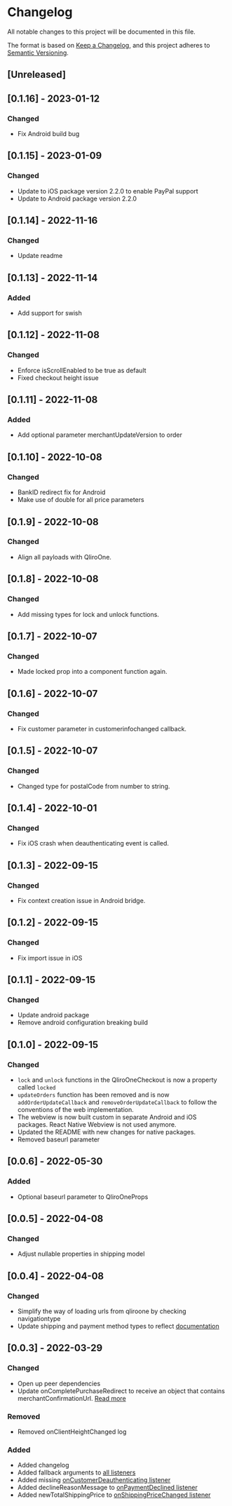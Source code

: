 # Changelog

All notable changes to this project will be documented in this file.

The format is based on [Keep a Changelog](https://keepachangelog.com/en/1.0.0/),
and this project adheres to [Semantic Versioning](https://semver.org/spec/v2.0.0.html).

## [Unreleased]

## [0.1.16] - 2023-01-12

### Changed

- Fix Android build bug

## [0.1.15] - 2023-01-09

### Changed

- Update to iOS package version 2.2.0 to enable PayPal support
- Update to Android package version 2.2.0

## [0.1.14] - 2022-11-16

### Changed

- Update readme

## [0.1.13] - 2022-11-14

### Added

- Add support for swish

## [0.1.12] - 2022-11-08

### Changed

- Enforce isScrollEnabled to be true as default
- Fixed checkout height issue

## [0.1.11] - 2022-11-08

### Added

- Add optional parameter merchantUpdateVersion to order

## [0.1.10] - 2022-10-08

### Changed

- BankID redirect fix for Android
- Make use of double for all price parameters

## [0.1.9] - 2022-10-08

### Changed

- Align all payloads with QliroOne.

## [0.1.8] - 2022-10-08

### Changed

- Add missing types for lock and unlock functions.

## [0.1.7] - 2022-10-07

### Changed

- Made locked prop into a component function again.

## [0.1.6] - 2022-10-07

### Changed

- Fix customer parameter in customerinfochanged callback.

## [0.1.5] - 2022-10-07

### Changed

- Changed type for postalCode from number to string.

## [0.1.4] - 2022-10-01

### Changed

- Fix iOS crash when deauthenticating event is called.

## [0.1.3] - 2022-09-15

### Changed

- Fix context creation issue in Android bridge.

## [0.1.2] - 2022-09-15

### Changed

- Fix import issue in iOS

## [0.1.1] - 2022-09-15

### Changed

- Update android package
- Remove android configuration breaking build

## [0.1.0] - 2022-09-15

### Changed

- `lock` and `unlock` functions in the QliroOneCheckout is now a property called `locked`
- `updateOrders` function has been removed and is now `addOrderUpdateCallback` and `removeOrderUpdateCallback` to follow the conventions of the web implementation.
- The webview is now built custom in separate Android and iOS packages. React Native Webview is not used anymore.
- Updated the README with new changes for native packages.
- Removed baseurl parameter

## [0.0.6] - 2022-05-30

### Added

- Optional baseurl parameter to QliroOneProps

## [0.0.5] - 2022-04-08

### Changed

- Adjust nullable properties in shipping model

## [0.0.4] - 2022-04-08

### Changed

- Simplify the way of loading urls from qliroone by checking navigationtype
- Update shipping and payment method types to reflect [documentation](https://developers.qliro.com/docs/qliro-one/frontend-features/listeners)

## [0.0.3] - 2022-03-29

### Changed

- Open up peer dependencies
- Update onCompletePurchaseRedirect to receive an object that contains merchantConfirmationUrl. [Read more](src/QliroOneProps.ts)

### Removed

- Removed onClientHeightChanged log

### Added

- Added changelog
- Added fallback arguments to [all listeners](https://developers.qliro.com/docs/qliro-one/frontend-features/listeners)
- Added missing [onCustomerDeauthenticating listener](<https://developers.qliro.com/docs/qliro-one/frontend-features/listeners#oncustomerdeauthenticating()>)
- Added declineReasonMessage to [onPaymentDeclined listener](<https://developers.qliro.com/docs/qliro-one/frontend-features/listeners#onpaymentdeclined()>)
- Added newTotalShippingPrice to [onShippingPriceChanged listener](<https://developers.qliro.com/docs/qliro-one/frontend-features/listeners#onshippingpricechanged()>)
